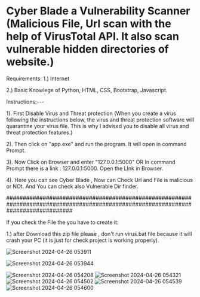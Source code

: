 # Cyber Blade a Vulnerability Scanner (Malicious File, Url scan with the help of VirusTotal API. It also scan vulnerable hidden directories of website.)

Requirements:
1.) Internet

2.) Basic Knowlege of Python, HTML, CSS, Bootstrap, Javascript.

Instructions:---

1). First Disable Virus and Threat protection (When you create a virus following the instructions below, the virus and threat protection software will quarantine your virus file. This is why I advised you to disable all virus and threat protection features.)

2). Then click on "app.exe" and run the program. It will open in command Prompt.

3). Now Click on Browser and enter "127.0.0.1:5000"
                       OR
In command Prompt there is a link : 127.0.0.1:5000. Open the LInk in Browser.


4). Here you can see Cyber Blade , Now can Check Url and File is malicious or NOt. And You can check also Vulnerable Dir finder.

####################################################################################################################################

If you check the File the you have to create it:

1.) after Download this zip file please , don't run virus.bat file because it will crash your PC (it is just for check project is working properly).

![Screenshot 2024-04-26 053911](https://github.com/ethical-spy/CYBER-BLADE/assets/155846967/b39ca113-fe54-45fa-a833-0e7196e7e05c)

![Screenshot 2024-04-26 053944](https://github.com/ethical-spy/CYBER-BLADE/assets/155846967/df787fd7-6a9f-42b5-9727-74830f7a015e)

![Screenshot 2024-04-26 054208](https://github.com/ethical-spy/CYBER-BLADE/assets/155846967/0419881a-cd89-473e-a217-627b2ef4a412)
![Screenshot 2024-04-26 054321](https://github.com/ethical-spy/CYBER-BLADE/assets/155846967/1f4cd4cd-964d-43eb-82a3-90a5f1d99b29)
![Screenshot 2024-04-26 054502](https://github.com/ethical-spy/CYBER-BLADE/assets/155846967/6e0dbf36-4457-42d1-adcf-7ac8109b0715)
![Screenshot 2024-04-26 054539](https://github.com/ethical-spy/CYBER-BLADE/assets/155846967/36ea5e2c-cd3a-4129-9f17-9e642f3dcf82)
![Screenshot 2024-04-26 054600](https://github.com/ethical-spy/CYBER-BLADE/assets/155846967/1c4e65f3-feed-4083-a263-83bfe3056a21)

